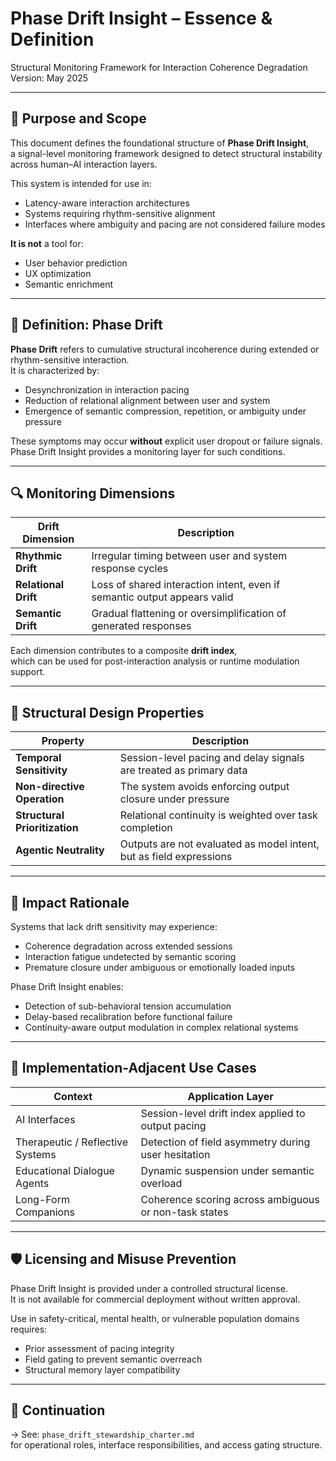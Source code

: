 # Phase Drift Insight – Essence & Definition  
Structural Monitoring Framework for Interaction Coherence Degradation  
Version: May 2025  

---

## 🧭 Purpose and Scope

This document defines the foundational structure of **Phase Drift Insight**,  
a signal-level monitoring framework designed to detect structural instability across human–AI interaction layers.

This system is intended for use in:

- Latency-aware interaction architectures  
- Systems requiring rhythm-sensitive alignment  
- Interfaces where ambiguity and pacing are not considered failure modes  

**It is not** a tool for:  
- User behavior prediction  
- UX optimization  
- Semantic enrichment

---

## 📐 Definition: Phase Drift

**Phase Drift** refers to cumulative structural incoherence during extended or rhythm-sensitive interaction.  
It is characterized by:

- Desynchronization in interaction pacing  
- Reduction of relational alignment between user and system  
- Emergence of semantic compression, repetition, or ambiguity under pressure

These symptoms may occur **without** explicit user dropout or failure signals.  
Phase Drift Insight provides a monitoring layer for such conditions.

---

## 🔍 Monitoring Dimensions

| Drift Dimension | Description |
|-----------------|-------------|
| **Rhythmic Drift** | Irregular timing between user and system response cycles |
| **Relational Drift** | Loss of shared interaction intent, even if semantic output appears valid |
| **Semantic Drift** | Gradual flattening or oversimplification of generated responses |

Each dimension contributes to a composite **drift index**,  
which can be used for post-interaction analysis or runtime modulation support.

---

## 🧠 Structural Design Properties

| Property | Description |
|----------|-------------|
| **Temporal Sensitivity** | Session-level pacing and delay signals are treated as primary data |
| **Non-directive Operation** | The system avoids enforcing output closure under pressure |
| **Structural Prioritization** | Relational continuity is weighted over task completion |
| **Agentic Neutrality** | Outputs are not evaluated as model intent, but as field expressions |

---

## 🧭 Impact Rationale

Systems that lack drift sensitivity may experience:

- Coherence degradation across extended sessions  
- Interaction fatigue undetected by semantic scoring  
- Premature closure under ambiguous or emotionally loaded inputs  

Phase Drift Insight enables:

- Detection of sub-behavioral tension accumulation  
- Delay-based recalibration before functional failure  
- Continuity-aware output modulation in complex relational systems

---

## 🧪 Implementation-Adjacent Use Cases

| Context | Application Layer |
|---------|--------------------|
| AI Interfaces | Session-level drift index applied to output pacing |
| Therapeutic / Reflective Systems | Detection of field asymmetry during user hesitation |
| Educational Dialogue Agents | Dynamic suspension under semantic overload |
| Long-Form Companions | Coherence scoring across ambiguous or non-task states |

---

## 🛡 Licensing and Misuse Prevention

Phase Drift Insight is provided under a controlled structural license.  
It is not available for commercial deployment without written approval.

Use in safety-critical, mental health, or vulnerable population domains requires:

- Prior assessment of pacing integrity  
- Field gating to prevent semantic overreach  
- Structural memory layer compatibility  

---

## 🧭 Continuation

→ See: `phase_drift_stewardship_charter.md`  
for operational roles, interface responsibilities, and access gating structure.
